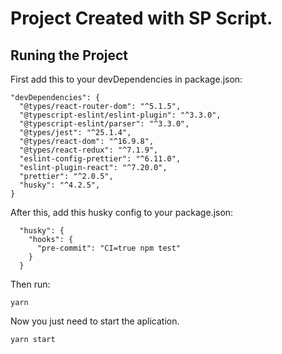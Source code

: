 # Project Created with SP Script.

## Runing the Project

First add this to your devDependencies in package.json:

```
"devDependencies": {
  "@types/react-router-dom": "^5.1.5",
  "@typescript-eslint/eslint-plugin": "^3.3.0",
  "@typescript-eslint/parser": "^3.3.0",
  "@types/jest": "^25.1.4",
  "@types/react-dom": "^16.9.8",
  "@types/react-redux": "^7.1.9",
  "eslint-config-prettier": "^6.11.0",
  "eslint-plugin-react": "^7.20.0",
  "prettier": "^2.0.5",
  "husky": "^4.2.5",
}
```

After this, add this husky config to your package.json:

```
  "husky": {
    "hooks": {
      "pre-commit": "CI=true npm test"
    }
  }
```

Then run:

```
yarn
```

Now you just need to start the aplication.

```
yarn start
```
